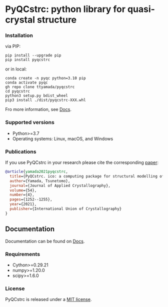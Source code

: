 # PyQCstrc: python library for quasi-crystal structure

### Installation

via PIP:

```
pip install --upgrade pip
pip install pyqcstrc
```

or in local:
```
conda create -n pyqc python=3.10 pip
conda activate pyqc
gh repo clone ttyamada/pyqcstrc
cd pyqcstrc
python3 setup.py bdist_wheel
pip3 install ./dist/pyqcstrc-XXX.whl
```

Fro more information, see [Docs](https://www.rs.tus.ac.jp/tsunetomo.yamada/pyqcstrc/).

### Supported versions

- Python>=3.7
- Operating systems: Linux, macOS, and Windows

### Publications

If you use PyQCstrc in your research please cite the corresponding [paper](https://doi.org/10.1107/S1600576721005951):
```BibTeX
@article{yamada2021pyqcstrc,
  title={PyQCstrc. ico: a computing package for structural modelling of icosahedral quasicrystals},
  author={Yamada, Tsunetomo},
  journal={Journal of Applied Crystallography},
  volume={54},
  number={4},
  pages={1252--1255},
  year={2021},
  publisher={International Union of Crystallography}
}
```

## Documentation

Documentation can be found on [Docs](https://www.rs.tus.ac.jp/tsunetomo.yamada/pyqcstrc/index.html).


### Requirements

- Cython>=0.29.21
- numpy>=1.20.0
- scipy>=1.6.0

### License
PyQCstrc is released under a [MIT license](https://opensource.org/licenses/mit-license.php).
